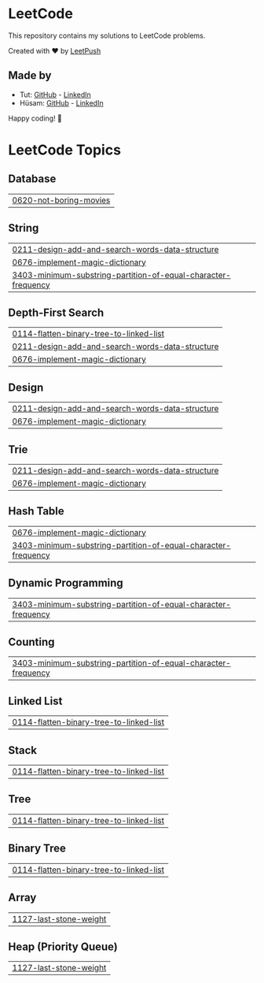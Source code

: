 # LeetCode

This repository contains my solutions to LeetCode problems.

Created with :heart: by [LeetPush](https://github.com/husamahmud/LeetPush)

 ## Made by 
 - Tut: [GitHub](https://github.com/TutTrue) - [LinkedIn](https://www.linkedin.com/in/mahmoud-hamdy-8b6825245/)
 - Hüsam: [GitHub](https://github.com/husamahmud) - [LinkedIn](https://www.linkedin.com/in/husamahmud/)

 Happy coding! 🚀
<!---LeetCode Topics Start-->
# LeetCode Topics
## Database
|  |
| ------- |
| [0620-not-boring-movies](https://github.com/Prasath1603/LeetCode_Solutions/tree/master/0620-not-boring-movies) |
## String
|  |
| ------- |
| [0211-design-add-and-search-words-data-structure](https://github.com/Prasath1603/LeetCode_Solutions/tree/master/0211-design-add-and-search-words-data-structure) |
| [0676-implement-magic-dictionary](https://github.com/Prasath1603/LeetCode_Solutions/tree/master/0676-implement-magic-dictionary) |
| [3403-minimum-substring-partition-of-equal-character-frequency](https://github.com/Prasath1603/LeetCode_Solutions/tree/master/3403-minimum-substring-partition-of-equal-character-frequency) |
## Depth-First Search
|  |
| ------- |
| [0114-flatten-binary-tree-to-linked-list](https://github.com/Prasath1603/LeetCode_Solutions/tree/master/0114-flatten-binary-tree-to-linked-list) |
| [0211-design-add-and-search-words-data-structure](https://github.com/Prasath1603/LeetCode_Solutions/tree/master/0211-design-add-and-search-words-data-structure) |
| [0676-implement-magic-dictionary](https://github.com/Prasath1603/LeetCode_Solutions/tree/master/0676-implement-magic-dictionary) |
## Design
|  |
| ------- |
| [0211-design-add-and-search-words-data-structure](https://github.com/Prasath1603/LeetCode_Solutions/tree/master/0211-design-add-and-search-words-data-structure) |
| [0676-implement-magic-dictionary](https://github.com/Prasath1603/LeetCode_Solutions/tree/master/0676-implement-magic-dictionary) |
## Trie
|  |
| ------- |
| [0211-design-add-and-search-words-data-structure](https://github.com/Prasath1603/LeetCode_Solutions/tree/master/0211-design-add-and-search-words-data-structure) |
| [0676-implement-magic-dictionary](https://github.com/Prasath1603/LeetCode_Solutions/tree/master/0676-implement-magic-dictionary) |
## Hash Table
|  |
| ------- |
| [0676-implement-magic-dictionary](https://github.com/Prasath1603/LeetCode_Solutions/tree/master/0676-implement-magic-dictionary) |
| [3403-minimum-substring-partition-of-equal-character-frequency](https://github.com/Prasath1603/LeetCode_Solutions/tree/master/3403-minimum-substring-partition-of-equal-character-frequency) |
## Dynamic Programming
|  |
| ------- |
| [3403-minimum-substring-partition-of-equal-character-frequency](https://github.com/Prasath1603/LeetCode_Solutions/tree/master/3403-minimum-substring-partition-of-equal-character-frequency) |
## Counting
|  |
| ------- |
| [3403-minimum-substring-partition-of-equal-character-frequency](https://github.com/Prasath1603/LeetCode_Solutions/tree/master/3403-minimum-substring-partition-of-equal-character-frequency) |
## Linked List
|  |
| ------- |
| [0114-flatten-binary-tree-to-linked-list](https://github.com/Prasath1603/LeetCode_Solutions/tree/master/0114-flatten-binary-tree-to-linked-list) |
## Stack
|  |
| ------- |
| [0114-flatten-binary-tree-to-linked-list](https://github.com/Prasath1603/LeetCode_Solutions/tree/master/0114-flatten-binary-tree-to-linked-list) |
## Tree
|  |
| ------- |
| [0114-flatten-binary-tree-to-linked-list](https://github.com/Prasath1603/LeetCode_Solutions/tree/master/0114-flatten-binary-tree-to-linked-list) |
## Binary Tree
|  |
| ------- |
| [0114-flatten-binary-tree-to-linked-list](https://github.com/Prasath1603/LeetCode_Solutions/tree/master/0114-flatten-binary-tree-to-linked-list) |
## Array
|  |
| ------- |
| [1127-last-stone-weight](https://github.com/Prasath1603/LeetCode_Solutions/tree/master/1127-last-stone-weight) |
## Heap (Priority Queue)
|  |
| ------- |
| [1127-last-stone-weight](https://github.com/Prasath1603/LeetCode_Solutions/tree/master/1127-last-stone-weight) |
<!---LeetCode Topics End-->